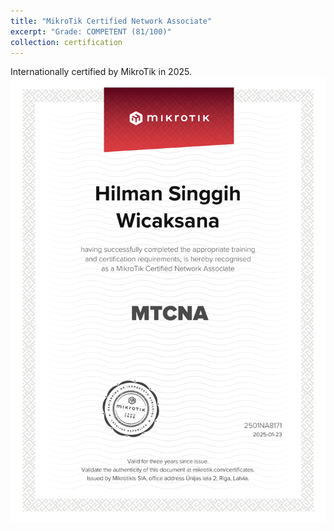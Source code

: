 ```yaml
---
title: "MikroTik Certified Network Associate"
excerpt: "Grade: COMPETENT (81/100)"
collection: certification
---
```


Internationally certified by MikroTik in 2025.
<br/>
<img src='/images/mtcna.png'>
